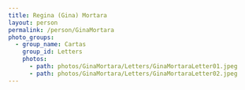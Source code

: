 ```yaml
---
title: Regina (Gina) Mortara
layout: person
permalink: /person/GinaMortara
photo_groups:
  - group_name: Cartas
    group_id: Letters
    photos:
      - path: photos/GinaMortara/Letters/GinaMortaraLetter01.jpeg
      - path: photos/GinaMortara/Letters/GinaMortaraLetter02.jpeg
---
```

